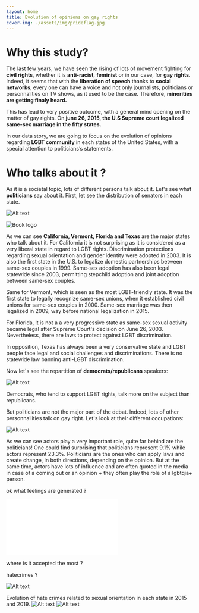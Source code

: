 ```yaml
---
layout: home
title: Evolution of opinions on gay rights
cover-img: ./assets/img/prideflag.jpg
---
```



# Why this study?

The last few years, we have seen the rising of lots of movement fighting for **civil rights**, whether it is **anti-racist**, **feminist** or in our case, for **gay rights**. Indeed, it seems that with the **liberation of speech** thanks to **social networks**, every one can have a voice and not only journalists, politicians or personnalities on TV shows, as it used to be the case. Therefore, **minorities are getting finaly heard.** 

This has lead to very positive outcome, with a general mind opening on the matter of gay rights. On **june 26, 2015, the U.S Supreme court legalized same-sex marriage in the fifty states.**

In our data story, we are going to focus on the evolution of opinions regarding **LGBT community** in each states of the United States, with a special attention to politicians’s statements.   


# Who talks about it ?
As it is a societal topic, lots of different persons talk about it. Let's see what **politicians** say about it. First, let see the distribution of senators in each state.

![Alt text](./assets/distrib_speakers_2015.png?raw=true "Title")

![Book logo](./assets/distrib_speakers_2015.png)

As we can see **California, Vermont, Florida and Texas** are the major states who talk about it. For California it is not surprising as it is considered as a very liberal state in regard to LGBT rights. Discrimination protections regarding sexual orientation and gender identity were adopted in 2003. It is also the first state in the U.S. to legalize domestic partnerships between same-sex couples in 1999. Same-sex adoption has also been legal statewide since 2003, permitting stepchild adoption and joint adoption between same-sex couples. 

Same for Vermont, which is seen as the most LGBT-friendly state. It was the first state to legally recognize same-sex unions, when it established civil unions for same-sex couples in 2000. Same-sex marriage was then legalized in 2009, way before national legalization in  2015. 

For Florida, it is not a a very progressive state as same-sex sexual activity became legal after Supreme Court's decision on June 26, 2003. Nevertheless, there are laws to protect against LGBT discrimination. 

In opposition, Texas has always been a very conservative state and LGBT people face legal and social challenges and discriminations. There is no statewide law banning anti-LGBT discrimination.

Now let's see the repartition of **democrats/republicans** speakers:

![Alt text](./assets/proportion_d_r.png?raw=true "Title")

Democrats, who tend to support LGBT rights, talk more on the subject than republicans. 

But politicians are not the major part of the debat. Indeed, lots of other personnailities talk on gay right. Let's look at their different occupations:

![Alt text](./assets/occupations.png?raw=true "Title")

As we can see actors play a very important role, quite far behind are the politicians! One could find surprising that politicians represent 9.1% while actors represent 23.3%. Politicians are the ones who can apply laws and create change, in both directions, depending on the opinion. But at the same time, actors have lots of influence and are often quoted in the media in case of a coming out or an opinion + they often play the role of a lgbtqia+ person. 


ok
what feelings are generated ?

![Alt text](./assets/topic_2015.html?raw=true "Title")

where is it accepted the most ?

hatecrimes ?

![Alt text](./assets/img/output_68_0.jpg?raw=true "Title")


Evolution of hate crimes related to sexual orientation in each state in 2015 and 2019.
![Alt text](./assets/img/output_56_0.png?raw=true "Title") ![Alt text](./assets/img/output_50_0.png?raw=true "Title")
